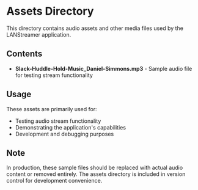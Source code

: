 # Assets Directory

This directory contains audio assets and other media files used by the LANStreamer application.

## Contents

- **Slack-Huddle-Hold-Music_Daniel-Simmons.mp3** - Sample audio file for testing stream functionality

## Usage

These assets are primarily used for:
- Testing audio stream functionality
- Demonstrating the application's capabilities
- Development and debugging purposes

## Note

In production, these sample files should be replaced with actual audio content or removed entirely. The assets directory is included in version control for development convenience.
